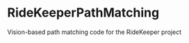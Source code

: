 RideKeeperPathMatching
======================

Vision-based path matching code for the RideKeeper project
